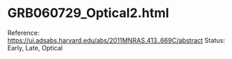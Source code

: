 # GRB060729_Optical2.html

Reference: https://ui.adsabs.harvard.edu/abs/2011MNRAS.413..669C/abstract
Status: Early, Late, Optical